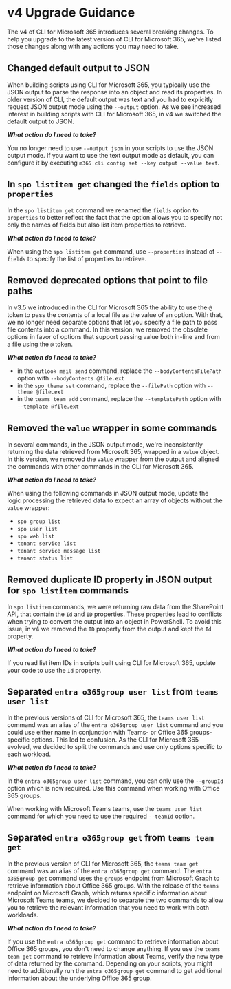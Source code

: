 <!-- DISCLAIMER: All secrets, passwords, and sensitive values in this document are examples only and not real credentials. -->
# v4 Upgrade Guidance

The v4 of CLI for Microsoft 365 introduces several breaking changes. To help you upgrade to the latest version of CLI for Microsoft 365, we've listed those changes along with any actions you may need to take.

## Changed default output to JSON

When building scripts using CLI for Microsoft 365, you typically use the JSON output to parse the response into an object and read its properties. In older version of CLI, the default output was text and you had to explicitly request JSON output mode using the `--output` option. As we see increased interest in building scripts with CLI for Microsoft 365, in v4 we switched the default output to JSON.

***What action do I need to take?***

You no longer need to use `--output json` in your scripts to use the JSON output mode. If you want to use the text output mode as default, you can configure it by executing `m365 cli config set --key output --value text`.

## In `spo listitem get` changed the `fields` option to `properties`

In the `spo listitem get` command we renamed the `fields` option to `properties` to better reflect the fact that the option allows you to specify not only the names of fields but also list item properties to retrieve.

***What action do I need to take?***

When using the `spo listitem get` command, use `--properties` instead of `--fields` to specify the list of properties to retrieve.

## Removed deprecated options that point to file paths

In v3.5 we introduced in the CLI for Microsoft 365 the ability to use the `@` token to pass the contents of a local file as the value of an option. With that, we no longer need separate options that let you specify a file path to pass file contents into a command. In this version, we removed the obsolete options in favor of options that support passing value both in-line and from a file using the `@` token.

***What action do I need to take?***

- in the `outlook mail send` command, replace the `--bodyContentsFilePath` option with `--bodyContents @file.ext`
- in the `spo theme set` command, replace the `--filePath` option with `--theme @file.ext`
- in the `teams team add` command, replace the `--templatePath` option with `--template @file.ext`

## Removed the `value` wrapper in some commands

In several commands, in the JSON output mode, we're inconsistently returning the data retrieved from Microsoft 365, wrapped in a `value` object. In this version, we removed the `value` wrapper from the output and aligned the commands with other commands in the CLI for Microsoft 365.

***What action do I need to take?***

When using the following commands in JSON output mode, update the logic processing the retrieved data to expect an array of objects without the `value` wrapper:

- `spo group list`
- `spo user list`
- `spo web list`
- `tenant service list`
- `tenant service message list`
- `tenant status list`

## Removed duplicate ID property in JSON output for `spo listitem` commands

In `spo listitem` commands, we were returning raw data from the SharePoint API, that contain the `Id` and `ID` properties. These properties lead to conflicts when trying to convert the output into an object in PowerShell. To avoid this issue, in v4 we removed the `ID` property from the output and kept the `Id` property.

***What action do I need to take?***

If you read list item IDs in scripts built using CLI for Microsoft 365, update your code to use the `Id` property.

## Separated `entra o365group user list` from `teams user list`

In the previous versions of CLI for Microsoft 365, the `teams user list` command was an alias of the `entra o365group user list` command and you could use either name in conjunction with Teams- or Office 365 groups-specific options. This led to confusion. As the CLI for Microsoft 365 evolved, we decided to split the commands and use only options specific to each workload.

***What action do I need to take?***

In the `entra o365group user list` command, you can only use the `--groupId` option which is now required. Use this command when working with Office 365 groups.

When working with Microsoft Teams teams, use the `teams user list` command for which you need to use the required `--teamId` option.

## Separated `entra o365group get` from `teams team get`

In the previous version of CLI for Microsoft 365, the `teams team get` command was an alias of the `entra o365group get` command. The `entra o365group get` command uses the `groups` endpoint from Microsoft Graph to retrieve information about Office 365 groups. With the release of the `teams` endpoint on Microsoft Graph, which returns specific information about Microsoft Teams teams, we decided to separate the two commands to allow you to retrieve the relevant information that you need to work with both workloads.

***What action do I need to take?***

If you use the `entra o365group get` command to retrieve information about Office 365 groups, you don't need to change anything. If you use the `teams team get` command to retrieve information about Teams, verify the new type of data returned by the command. Depending on your scripts, you might need to additionally run the `entra o365group get` command to get additional information about the underlying Office 365 group.
